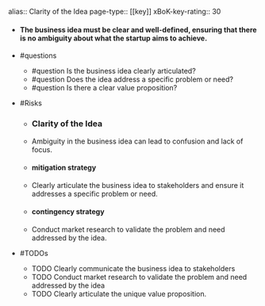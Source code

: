 alias:: Clarity of the Idea
page-type:: [[key]]
xBoK-key-rating:: 30
- #### The business idea must be clear and well-defined, ensuring that there is no ambiguity about what the startup aims to achieve.
- #questions
  - #question Is the business idea clearly articulated?
  - #question Does the idea address a specific problem or need?
  - #question Is there a clear value proposition?
- #Risks

  - ### Clarity of the Idea
  - Ambiguity in the business idea can lead to confusion and lack of focus.
  - #### mitigation strategy
  - Clearly articulate the business idea to stakeholders and ensure it addresses a specific problem or need.
  - #### contingency strategy
  - Conduct market research to validate the problem and need addressed by the idea.
- #TODOs
  - TODO Clearly communicate the business idea to stakeholders
  - TODO  Conduct market research to validate the problem and need addressed by the idea
  - TODO  Clearly articulate the unique value proposition.



